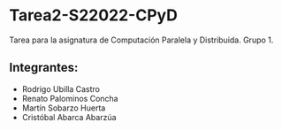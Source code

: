 # Tarea2-S22022-CPyD
 Tarea para la asignatura de Computación Paralela y Distribuida. Grupo 1.
## Integrantes:
* Rodrigo Ubilla Castro
* Renato Palominos Concha
* Martín Sobarzo Huerta
* Cristóbal Abarca Abarzúa
